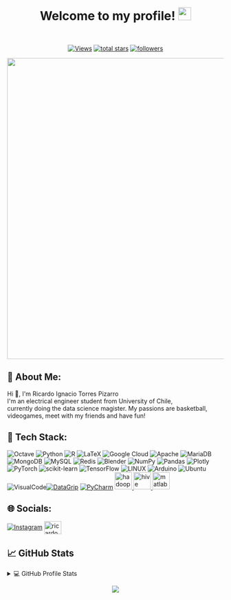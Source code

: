 <!-- Greetings -->
<h1 align="center">
	Welcome to my profile!
	<img src="https://emoji.discord.st/emojis/dc5dc637-3062-4bb8-a984-93823e531596.gif" width="30">
</h1>
<br/>

</span>

<!-- Social badges section -->
<p align="center">
	<a href="https://github.com/RicardoTorresP/"><img alt="Views" title="GitHub profile views" src="https://komarev.com/ghpvc/?username=RicardoTorresP&label=Profile%20Views&color=red&style=for-the-badge"/></a>
	<a href="https://github.com/RicardoTorresP?tab=repositories&sort=stargazers"><img alt="total stars" title="Total stars on GitHub" src="https://custom-icon-badges.herokuapp.com/badge/dynamic/json?logo=star&color=55960c&labelColor=488207&label=Stars&style=for-the-badge&query=%24.stars&url=https://api.github-star-counter.workers.dev/user/RicardoTorresP"/></a>
  	<a href="https://github.com/RicardoTorresP?tab=followers"><img alt="followers" title="Follow me on Github" src="https://custom-icon-badges.herokuapp.com/github/followers/RicardoTorresP?color=236ad3&labelColor=1155ba&style=for-the-badge&logo=person-add&label=Follow&logoColor=white"/></a>
	
</p>

<div align="center">
<img src="https://github.com/RicardoTorresP/RicardoTorresP/assets/142836548/f0b963e7-b9e3-4488-a052-667f13619afa" width="700px" />
</div>


## 🥸 About Me:
Hi 👋, I'm Ricardo Ignacio Torres Pizarro<br>I'm an electrical engineer student from University of Chile, <br>currently doing the data science magister. My passions are basketball, <br>videogames, meet with my friends and have fun!
</p>


## 📖 Tech Stack:
![Octave](https://img.shields.io/badge/OCTAVE-darkblue?style=for-the-badge&logo=octave&logoColor=fcd683) ![Python](https://img.shields.io/badge/python-3670A0?style=for-the-badge&logo=python&logoColor=ffdd54) ![R](https://img.shields.io/badge/r-%23276DC3.svg?style=for-the-badge&logo=r&logoColor=white) ![LaTeX](https://img.shields.io/badge/latex-%23008080.svg?style=for-the-badge&logo=latex&logoColor=white) ![Google Cloud](https://img.shields.io/badge/Google%20Cloud-%234285F4.svg?style=for-the-badge&logo=google-cloud&logoColor=white) ![Apache](https://img.shields.io/badge/apache-%23D42029.svg?style=for-the-badge&logo=apache&logoColor=white) ![MariaDB](https://img.shields.io/badge/MariaDB-003545?style=for-the-badge&logo=mariadb&logoColor=white) ![MongoDB](https://img.shields.io/badge/MongoDB-%234ea94b.svg?style=for-the-badge&logo=mongodb&logoColor=white) ![MySQL](https://img.shields.io/badge/mysql-%2300f.svg?style=for-the-badge&logo=mysql&logoColor=white) ![Redis](https://img.shields.io/badge/redis-%23DD0031.svg?style=for-the-badge&logo=redis&logoColor=white) ![Blender](https://img.shields.io/badge/blender-%23F5792A.svg?style=for-the-badge&logo=blender&logoColor=white) ![NumPy](https://img.shields.io/badge/numpy-%23013243.svg?style=for-the-badge&logo=numpy&logoColor=white) ![Pandas](https://img.shields.io/badge/pandas-%23150458.svg?style=for-the-badge&logo=pandas&logoColor=white) ![Plotly](https://img.shields.io/badge/Plotly-%233F4F75.svg?style=for-the-badge&logo=plotly&logoColor=white) ![PyTorch](https://img.shields.io/badge/PyTorch-%23EE4C2C.svg?style=for-the-badge&logo=PyTorch&logoColor=white) ![scikit-learn](https://img.shields.io/badge/scikit--learn-%23F7931E.svg?style=for-the-badge&logo=scikit-learn&logoColor=white) ![TensorFlow](https://img.shields.io/badge/TensorFlow-%23FF6F00.svg?style=for-the-badge&logo=TensorFlow&logoColor=white) ![LINUX](https://img.shields.io/badge/Linux-FCC624?style=for-the-badge&logo=linux&logoColor=black) ![Arduino](https://img.shields.io/badge/-Arduino-00979D?style=for-the-badge&logo=Arduino&logoColor=white) ![Ubuntu](https://img.shields.io/badge/-Ubuntu-000?&logo=Ubuntu) ![VisualCode](https://img.shields.io/badge/-VsCode-2C2C32?style=flat-square&logo=visual-studio-code&logoColor=0078D7)[![DataGrip](https://img.shields.io/badge/DataGrip-000000?style=for-the-badge&logo=datagrip&logoColor=white)](https://www.jetbrains.com/datagrip/)
[![PyCharm](https://img.shields.io/badge/PyCharm-000000?style=for-the-badge&logo=pycharm&logoColor=white)](https://www.jetbrains.com/pycharm/)
<a href="https://hadoop.apache.org/" target="_blank" rel="noreferrer"> <img src="https://www.vectorlogo.zone/logos/apache_hadoop/apache_hadoop-icon.svg" alt="hadoop" width="40" height="40"/> </a> 
<a href="https://hive.apache.org/" target="_blank" rel="noreferrer"> <img src="https://www.vectorlogo.zone/logos/apache_hive/apache_hive-icon.svg" alt="hive" width="40" height="40"/> </a> 
<a href="https://www.mathworks.com/" target="_blank" rel="noreferrer"> <img src="https://upload.wikimedia.org/wikipedia/commons/2/21/Matlab_Logo.png" alt="matlab" width="40" height="40"/> </a> 
</p>



## 🌐 Socials:
[![Instagram](https://img.shields.io/badge/Instagram-%23E4405F.svg?logo=Instagram&logoColor=white)](https://www.instagram.com/ricardoi_tp/) 
<a href="https://www.linkedin.com/in/rtpla/" target="blank"><img align="center" src="https://raw.githubusercontent.com/rahuldkjain/github-profile-readme-generator/master/src/images/icons/Social/linked-in-alt.svg" alt="ricardo torres pizarro" height="30" width="40" /></a>
</p>



## &#x1f4c8; GitHub Stats

<!-- https://github.com/anuraghazra/github-readme-stats -->
<details>
	<summary>💻 GitHub Profile Stats</summary>
  
  ![](https://github-readme-stats.vercel.app/api?username=RicardoTorresP&theme=radical&hide_border=true&include_all_commits=true&count_private=true)<br/>
  ![](https://github-readme-streak-stats.herokuapp.com/?user=RicardoTorresP&theme=radical&hide_border=true)<br/>
  ![](https://github-readme-stats.vercel.app/api/top-langs/?username=RicardoTorresP&theme=radical&hide_border=true&include_all_commits=true&count_private=true&layout=compact)
  
</details>



<p align="center">
  <img src="https://readme-typing-svg.herokuapp.com/?center=true&vCenter=true&color=016EEA&width=800&lines=Thanks+for+Watching!;Hope+you+enjoy!;Now+we+both+probably+need+to+get+back+to+coding" />
</p>




